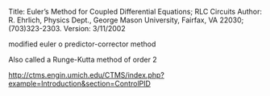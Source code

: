 Title: Euler’s Method for Coupled Differential Equations; RLC
Circuits
Author: R. Ehrlich, Physics Dept., George Mason University, Fairfax, VA
22030; (703)323-2303.
Version: 3/11/2002


modified euler o predictor-corrector method

Also called a Runge-Kutta method of order 2


http://ctms.engin.umich.edu/CTMS/index.php?example=Introduction&section=ControlPID


